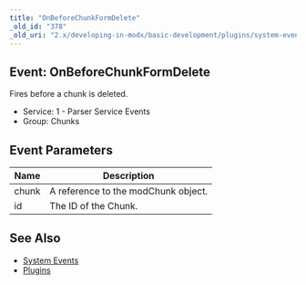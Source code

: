 ```yaml
---
title: "OnBeforeChunkFormDelete"
_old_id: "378"
_old_uri: "2.x/developing-in-modx/basic-development/plugins/system-events/onbeforechunkformdelete"
---
```


## Event: OnBeforeChunkFormDelete

Fires before a chunk is deleted.

- Service: 1 - Parser Service Events
- Group: Chunks

## Event Parameters

| Name  | Description                         |
| ----- | ----------------------------------- |
| chunk | A reference to the modChunk object. |
| id    | The ID of the Chunk.                |

## See Also

- [System Events](extending-modx/plugins/system-events "System Events")
- [Plugins](extending-modx/plugins "Plugins")
